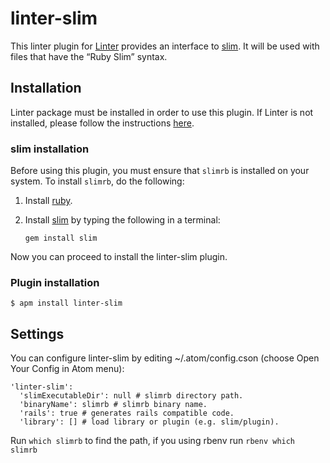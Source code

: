linter-slim
=========================

This linter plugin for [Linter](https://github.com/AtomLinter/Linter) provides an interface to [slim](https://github.com/slim-template/slim/). It will be used with files that have the “Ruby Slim” syntax.

## Installation
Linter package must be installed in order to use this plugin. If Linter is not installed, please follow the instructions [here](https://github.com/AtomLinter/Linter).

### slim installation
Before using this plugin, you must ensure that `slimrb` is installed on your system. To install `slimrb`, do the following:

1. Install [ruby](https://www.ruby-lang.org/).

2. Install [slim](https://github.com/slim-template/slim/) by typing the following in a terminal:
   ```
   gem install slim
   ```

Now you can proceed to install the linter-slim plugin.

### Plugin installation
```
$ apm install linter-slim
```

## Settings
You can configure linter-slim by editing ~/.atom/config.cson (choose Open Your Config in Atom menu):

```
'linter-slim':
  'slimExecutableDir': null # slimrb directory path.
  'binaryName': slimrb # slimrb binary name.
  'rails': true # generates rails compatible code.
  'library': [] # load library or plugin (e.g. slim/plugin).
```
Run `which slimrb` to find the path,
if you using rbenv run `rbenv which slimrb`

